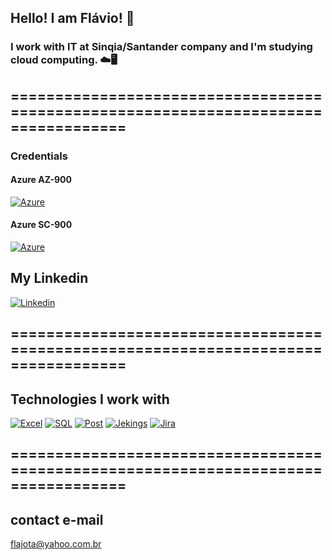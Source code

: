 
## Hello! I am Flávio! 👋

### I work with IT at Sinqia/Santander company and I'm studying cloud computing. ☁️🖥️

## ===================================================================================

### Credentials

#### Azure AZ-900

[![Azure](	https://img.shields.io/badge/Microsoft_Azure-0089D6?style=for-the-badge&logo=microsoft-azure&logoColor=white)](https://www.credly.com/badges/aa81d96d-0174-438e-93f3-335b9dad3142/public_url)

#### Azure SC-900

[![Azure](	https://img.shields.io/badge/Microsoft_Azure-0089D6?style=for-the-badge&logo=microsoft-azure&logoColor=white)](https://www.credly.com/badges/94fd646b-94e7-491f-9537-d4fffcddcd0c/public_url)

## My Linkedin

[![Linkedin](	https://img.shields.io/badge/LinkedIn-0077B5?style=for-the-badge&logo=linkedin&logoColor=white)](www.linkedin.com/in/flávio-josé-gomes-da-silva-477a9143)


## ===================================================================================

## Technologies I work with

[![Excel](	https://img.shields.io/badge/Microsoft_Excel-217346?style=for-the-badge&logo=microsoft-excel&logoColor=white)]() [![SQL](	https://img.shields.io/badge/Microsoft_SQL_Server-CC2927?style=for-the-badge&logo=microsoft-sql-server&logoColor=white)]() [![Post](	https://img.shields.io/badge/PostgreSQL-316192?style=for-the-badge&logo=postgresql&logoColor=white)]() [![Jekings](		https://img.shields.io/badge/Jenkins-D24939?style=for-the-badge&logo=Jenkins&logoColor=white)]() [![Jira](		https://img.shields.io/badge/Jira-0052CC?style=for-the-badge&logo=Jira&logoColor=white)]()

## ===================================================================================

## contact e-mail

flajota@yahoo.com.br
